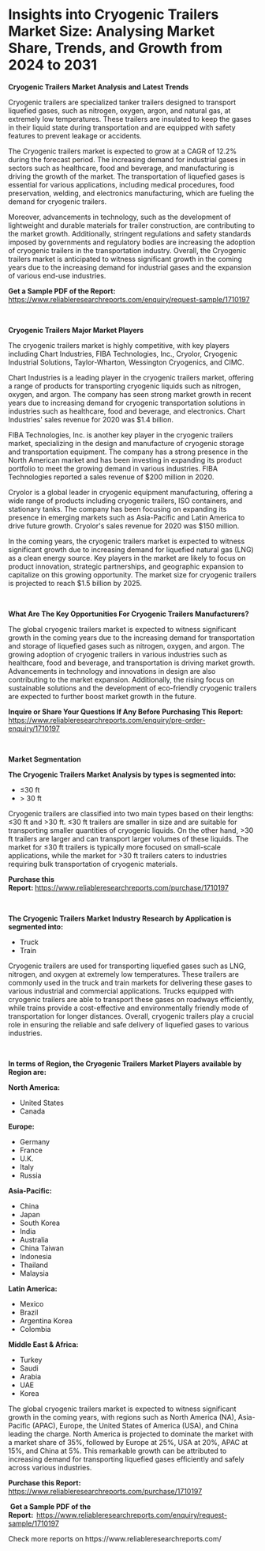 <p><h1>Insights into Cryogenic Trailers Market Size: Analysing Market Share, Trends, and Growth from 2024 to 2031</h1></p><p><strong>Cryogenic Trailers Market Analysis and Latest Trends</strong></p>
<p><p>Cryogenic trailers are specialized tanker trailers designed to transport liquefied gases, such as nitrogen, oxygen, argon, and natural gas, at extremely low temperatures. These trailers are insulated to keep the gases in their liquid state during transportation and are equipped with safety features to prevent leakage or accidents.</p><p>The Cryogenic trailers market is expected to grow at a CAGR of 12.2% during the forecast period. The increasing demand for industrial gases in sectors such as healthcare, food and beverage, and manufacturing is driving the growth of the market. The transportation of liquefied gases is essential for various applications, including medical procedures, food preservation, welding, and electronics manufacturing, which are fueling the demand for cryogenic trailers.</p><p>Moreover, advancements in technology, such as the development of lightweight and durable materials for trailer construction, are contributing to the market growth. Additionally, stringent regulations and safety standards imposed by governments and regulatory bodies are increasing the adoption of cryogenic trailers in the transportation industry. Overall, the Cryogenic trailers market is anticipated to witness significant growth in the coming years due to the increasing demand for industrial gases and the expansion of various end-use industries.</p></p>
<p><strong>Get a Sample PDF of the Report:&nbsp;</strong> <a href="https://www.reliableresearchreports.com/enquiry/request-sample/1710197">https://www.reliableresearchreports.com/enquiry/request-sample/1710197</a></p>
<p>&nbsp;</p>
<p><strong>Cryogenic Trailers Major Market Players</strong></p>
<p><p>The cryogenic trailers market is highly competitive, with key players including Chart Industries, FIBA Technologies, Inc., Cryolor, Cryogenic Industrial Solutions, Taylor-Wharton, Wessington Cryogenics, and CIMC.</p><p>Chart Industries is a leading player in the cryogenic trailers market, offering a range of products for transporting cryogenic liquids such as nitrogen, oxygen, and argon. The company has seen strong market growth in recent years due to increasing demand for cryogenic transportation solutions in industries such as healthcare, food and beverage, and electronics. Chart Industries' sales revenue for 2020 was $1.4 billion.</p><p>FIBA Technologies, Inc. is another key player in the cryogenic trailers market, specializing in the design and manufacture of cryogenic storage and transportation equipment. The company has a strong presence in the North American market and has been investing in expanding its product portfolio to meet the growing demand in various industries. FIBA Technologies reported a sales revenue of $200 million in 2020.</p><p>Cryolor is a global leader in cryogenic equipment manufacturing, offering a wide range of products including cryogenic trailers, ISO containers, and stationary tanks. The company has been focusing on expanding its presence in emerging markets such as Asia-Pacific and Latin America to drive future growth. Cryolor's sales revenue for 2020 was $150 million.</p><p>In the coming years, the cryogenic trailers market is expected to witness significant growth due to increasing demand for liquefied natural gas (LNG) as a clean energy source. Key players in the market are likely to focus on product innovation, strategic partnerships, and geographic expansion to capitalize on this growing opportunity. The market size for cryogenic trailers is projected to reach $1.5 billion by 2025.</p></p>
<p>&nbsp;</p>
<p><strong>What Are The Key Opportunities For Cryogenic Trailers Manufacturers?</strong></p>
<p><p>The global cryogenic trailers market is expected to witness significant growth in the coming years due to the increasing demand for transportation and storage of liquefied gases such as nitrogen, oxygen, and argon. The growing adoption of cryogenic trailers in various industries such as healthcare, food and beverage, and transportation is driving market growth. Advancements in technology and innovations in design are also contributing to the market expansion. Additionally, the rising focus on sustainable solutions and the development of eco-friendly cryogenic trailers are expected to further boost market growth in the future.</p></p>
<p><strong>Inquire or Share Your Questions If Any Before Purchasing This Report:</strong> <a href="https://www.reliableresearchreports.com/enquiry/pre-order-enquiry/1710197">https://www.reliableresearchreports.com/enquiry/pre-order-enquiry/1710197</a></p>
<p>&nbsp;</p>
<p><strong>Market Segmentation</strong></p>
<p><strong>The Cryogenic Trailers Market Analysis by types is segmented into:</strong></p>
<p><ul><li>≤30 ft</li><li>> 30 ft</li></ul></p>
<p><p>Cryogenic trailers are classified into two main types based on their lengths: ≤30 ft and >30 ft. ≤30 ft trailers are smaller in size and are suitable for transporting smaller quantities of cryogenic liquids. On the other hand, >30 ft trailers are larger and can transport larger volumes of these liquids. The market for ≤30 ft trailers is typically more focused on small-scale applications, while the market for >30 ft trailers caters to industries requiring bulk transportation of cryogenic materials.</p></p>
<p><strong>Purchase this Report:&nbsp;</strong><a href="https://www.reliableresearchreports.com/purchase/1710197">https://www.reliableresearchreports.com/purchase/1710197</a></p>
<p>&nbsp;</p>
<p><strong>The Cryogenic Trailers Market Industry Research by Application is segmented into:</strong></p>
<p><ul><li>Truck</li><li>Train</li></ul></p>
<p><p>Cryogenic trailers are used for transporting liquefied gases such as LNG, nitrogen, and oxygen at extremely low temperatures. These trailers are commonly used in the truck and train markets for delivering these gases to various industrial and commercial applications. Trucks equipped with cryogenic trailers are able to transport these gases on roadways efficiently, while trains provide a cost-effective and environmentally friendly mode of transportation for longer distances. Overall, cryogenic trailers play a crucial role in ensuring the reliable and safe delivery of liquefied gases to various industries.</p></p>
<p>&nbsp;</p>
<p><strong>In terms of Region, the Cryogenic Trailers Market Players available by Region are:</strong></p>
<p>
    <p> <strong> North America: </strong>
        <ul>
            <li>United States</li>
            <li>Canada</li>
        </ul>
        </p> 
    <p> <strong> Europe: </strong>
        <ul>
            <li>Germany</li>
            <li>France</li>
            <li>U.K.</li>
            <li>Italy</li>
            <li>Russia</li>
        </ul>
        </p> 
    <p> <strong> Asia-Pacific: </strong>
        <ul>
            <li>China</li>
            <li>Japan</li>
            <li>South Korea</li>
            <li>India</li>
            <li>Australia</li>
            <li>China Taiwan</li>
            <li>Indonesia</li>
            <li>Thailand</li>
            <li>Malaysia</li>
        </ul>
        </p> 
    <p> <strong> Latin America: </strong>
        <ul>
            <li>Mexico</li>
            <li>Brazil</li>
            <li>Argentina Korea</li>
            <li>Colombia</li>
        </ul>
        </p> 
    <p> <strong> Middle East & Africa: </strong>
        <ul>
            <li>Turkey</li>
            <li>Saudi</li>
            <li>Arabia</li>
            <li>UAE</li>
            <li>Korea</li>
        </ul>
    </p>
    </p>
<p><p>The global cryogenic trailers market is expected to witness significant growth in the coming years, with regions such as North America (NA), Asia-Pacific (APAC), Europe, the United States of America (USA), and China leading the charge. North America is projected to dominate the market with a market share of 35%, followed by Europe at 25%, USA at 20%, APAC at 15%, and China at 5%. This remarkable growth can be attributed to increasing demand for transporting liquefied gases efficiently and safely across various industries.</p></p>
<p><strong>Purchase this Report: </strong><a href="https://www.reliableresearchreports.com/purchase/1710197">https://www.reliableresearchreports.com/purchase/1710197</a></p>
<p>&nbsp;<strong>Get a Sample PDF of the Report:&nbsp;&nbsp;</strong><a href="https://www.reliableresearchreports.com/enquiry/request-sample/1710197">https://www.reliableresearchreports.com/enquiry/request-sample/1710197</a></p>
<p><strong></strong></p>
<p>Check more reports on https://www.reliableresearchreports.com/</p>